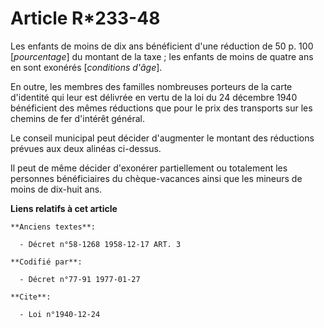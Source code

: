 # Article R*233-48

Les enfants de moins de dix ans bénéficient d'une réduction de 50 p. 100 [*pourcentage*] du montant de la taxe ; les enfants
de moins de quatre ans en sont exonérés [*conditions d'âge*].

En outre, les membres des familles nombreuses porteurs de la carte d'identité qui leur est délivrée en vertu de la loi du 24
décembre 1940 bénéficient des mêmes réductions que pour le prix des transports sur les chemins de fer d'intérêt général.

Le conseil municipal peut décider d'augmenter le montant des réductions prévues aux deux alinéas ci-dessus.

Il peut de même décider d'exonérer partiellement ou totalement les personnes bénéficiaires du chèque-vacances ainsi que les
mineurs de moins de dix-huit ans.

**Liens relatifs à cet article**

	**Anciens textes**:

	  - Décret n°58-1268 1958-12-17 ART. 3

	**Codifié par**:

	  - Décret n°77-91 1977-01-27

	**Cite**:

	  - Loi n°1940-12-24
